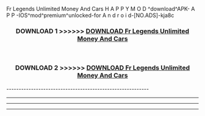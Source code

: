  Fr Legends Unlimited Money And Cars  H A P P Y M O D ^download^APK- A P P -IOS^mod^premium^unlocked-for A n d r o i d-[NO.ADS]-kja8c



<div align="center">

<h3>DOWNLOAD 1 >>>>>> <a href="https://en-mod.web.app/?en= Fr Legends Unlimited Money And Cars ">DOWNLOAD Fr Legends Unlimited Money And Cars  </a></h3><br>

<h3>DOWNLOAD 2 >>>>>> <a href="https://en-mod.web.app/?en= Fr Legends Unlimited Money And Cars ">DOWNLOAD Fr Legends Unlimited Money And Cars  </a></h3>

</div>
----------------------------------------------------------

----------------------------------------------------------

----------------------------------------------------------

----------------------------------------------------------



